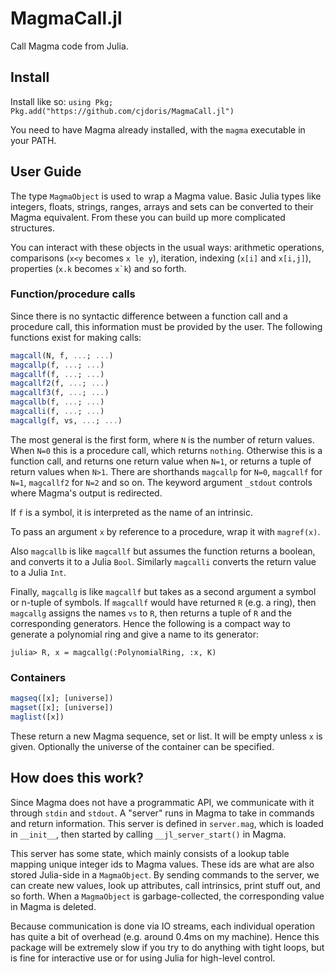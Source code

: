 # MagmaCall.jl
Call Magma code from Julia.

## Install

Install like so: `using Pkg; Pkg.add("https://github.com/cjdoris/MagmaCall.jl")`

You need to have Magma already installed, with the `magma` executable in your PATH.

## User Guide

The type `MagmaObject` is used to wrap a Magma value. Basic Julia types like integers, floats, strings, ranges, arrays and sets can be converted to their Magma equivalent. From these you can build up more complicated structures.

You can interact with these objects in the usual ways: arithmetic operations, comparisons (`x<y` becomes `x le y`), iteration, indexing (`x[i]` and `x[i,j]`), properties (```x.k``` becomes ```x`k```) and so forth.

### Function/procedure calls
Since there is no syntactic difference between a function call and a procedure call, this information must be provided by the user. The following functions exist for making calls:
```julia
magcall(N, f, ...; ...)
magcallp(f, ...; ...)
magcallf(f, ...; ...)
magcallf2(f, ...; ...)
magcallf3(f, ...; ...)
magcallb(f, ...; ...)
magcalli(f, ...; ...)
magcallg(f, vs, ...; ...)
```
The most general is the first form, where `N` is the number of return values. When `N=0` this is a procedure call, which returns `nothing`. Otherwise this is a function call, and returns one return value when `N=1`, or returns a tuple of return values when `N>1`. There are shorthands `magcallp` for `N=0`, `magcallf` for `N=1`, `magcallf2` for `N=2` and so on. The keyword argument `_stdout` controls where Magma's output is redirected.

If `f` is a symbol, it is interpreted as the name of an intrinsic.

To pass an argument `x` by reference to a procedure, wrap it with `magref(x)`.

Also `magcallb` is like `magcallf` but assumes the function returns a boolean, and converts it to a Julia `Bool`. Similarly `magcalli` converts the return value to a Julia `Int`.

Finally, `magcallg` is like `magcallf` but takes as a second argument a symbol or n-tuple of symbols. If `magcallf` would have returned `R` (e.g. a ring), then `magcallg` assigns the names `vs` to `R`, then returns a tuple of `R` and the corresponding generators. Hence the following is a compact way to generate a polynomial ring and give a name to its generator:
```juliarepl
julia> R, x = magcallg(:PolynomialRing, :x, K)
```

### Containers

```julia
magseq([x]; [universe])
magset([x]; [universe])
maglist([x])
```
These return a new Magma sequence, set or list. It will be empty unless `x` is given. Optionally the universe of the container can be specified.


## How does this work?

Since Magma does not have a programmatic API, we communicate with it through `stdin` and `stdout`. A "server" runs in Magma to take in commands and return information. This server is defined in `server.mag`, which is loaded in `__init__`, then started by calling `__jl_server_start()` in Magma.

This server has some state, which mainly consists of a lookup table mapping unique integer ids to Magma values. These ids are what are also stored Julia-side in a `MagmaObject`. By sending commands to the server, we can create new values, look up attributes, call intrinsics, print stuff out, and so forth. When a `MagmaObject` is garbage-collected, the corresponding value in Magma is deleted.

Because communication is done via IO streams, each individual operation has quite a bit of overhead (e.g. around 0.4ms on my machine). Hence this package will be extremely slow if you try to do anything with tight loops, but is fine for interactive use or for using Julia for high-level control.
